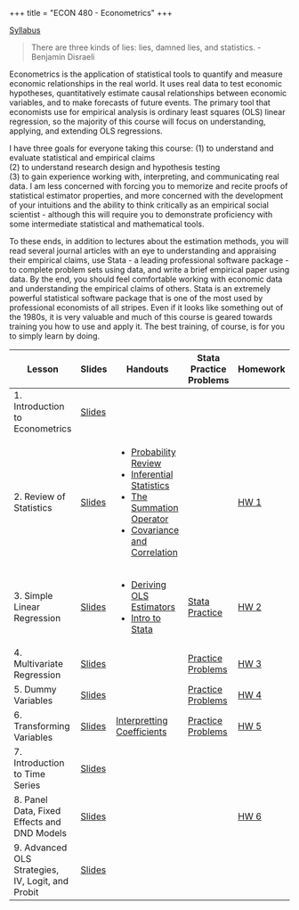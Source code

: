 +++
title = "ECON 480 - Econometrics"
+++

[Syllabus](https://www.dropbox.com/s/sclrmnmgr055ie0/ECON_480_F2017_Safner_Syllabus.pdf?dl=0)

> There are three kinds of lies: lies, damned lies, and statistics. - Benjamin Disraeli

Econometrics is the application of statistical tools to quantify and measure economic relationships in the real world. It uses real data to test economic hypotheses, quantitatively estimate causal relationships between economic variables, and to make forecasts of future events. The primary tool that economists use for empirical analysis is ordinary least squares (OLS) linear regression, so the majority of this course will focus on understanding, applying, and extending OLS regressions. 

I have three goals for everyone taking this course: (1) to understand and evaluate statistical and empirical claims<br> (2) to understand research design and hypothesis testing<br> (3) to gain experience working with, interpreting, and communicating real data. I am less concerned with forcing you to memorize and recite proofs of statistical estimator properties, and more concerned with the development of your intuitions and the ability to think critically as an empirical social scientist - although this will require you to demonstrate proficiency with some intermediate statistical and mathematical tools. 

To these ends, in addition to lectures about the estimation methods, you will read several journal articles with an eye to understanding and appraising their empirical claims, use Stata - a leading professional software package - to complete problem sets using data, and write a brief empirical paper using data. By the end, you should feel comfortable working with economic data and understanding the empirical claims of others. Stata is an extremely powerful statistical software package that is one of the most used by professional economists of all stripes. Even if it looks like something out of the 1980s, it is very valuable and much of this course is geared towards training you how to use and apply it. The best training, of course, is for you to simply learn by doing. 


| Lesson | Slides | Handouts | Stata Practice Problems | Homework |
|---|---|----|---|---|
| 1. Introduction to Econometrics | [Slides](https://www.dropbox.com/s/zk7ykusw74t6046/1.%20Introduction%20to%20Econometrics.pdf?dl=0) |  |  |  | |
| 2. Review of Statistics | [Slides](https://www.dropbox.com/s/pwydh9mmqihesct/2.%20Review%20of%20Statistics%20p.pdf?dl=0) | <ul><li>[Probability Review](https://www.dropbox.com/s/g5uwfu5p8yopd67/Probability%20Review.pdf?dl=0)<li> [Inferential Statistics](https://www.dropbox.com/s/ortzh50jvydpk5p/Inferential%20Statistics%20Handout.pdf?dl=0)<li>[The Summation Operator](https://www.dropbox.com/s/88961yofeyfiquc/Summation%20Operator.pdf?dl=0)<li> [Covariance and Correlation](https://www.dropbox.com/s/r8mmg8bhjogdow6/Covariance%20and%20Correlation.pdf?dl=0)</ul> |   | [HW 1](https://www.dropbox.com/s/jue8kuascbxgeyr/Problem%20Set%201.pdf?dl=0) | 
| 3. Simple Linear Regression | [Slides](https://www.dropbox.com/s/e79yud9oedetf5l/3.%20Simple%20Linear%20Regression%20p.pdf?dl=0) | <ul><li>[Deriving OLS Estimators](https://www.dropbox.com/s/ealyfurfpqnicmy/Deriving%20OLS%20Estimators.pdf?dl=0) <li>[Intro to Stata](https://www.dropbox.com/s/mdjl3xro62fup4y/Introduction%20to%20Stata.pdf?dl=0)</br> | [Stata Practice](https://www.dropbox.com/s/hjux3cdgchwr2js/statapractice.pdf?dl=0) | [HW 2](https://www.dropbox.com/s/fi0wpzbp8ujysst/Problem%20Set%202.pdf?dl=0) |
| 4. Multivariate Regression | [Slides](https://www.dropbox.com/s/k36vza9gvcee6e9/4.%20Multivariate%20Linear%20Regression%20p.pdf?dl=0) | | [Practice Problems](https://www.dropbox.com/s/hviiweabmexbc5t/multivariate%20stata%20practice.pdf?dl=0) |[HW 3](https://www.dropbox.com/s/6rl4qxpr4j5rzlq/Problem%20Set%203.pdf?dl=0) | 
| 5. Dummy Variables | [Slides](https://www.dropbox.com/s/m675cea4g7he9qc/5.%20Dummy%20Variables%20p.pdf?dl=0) |  | [Practice Problems](https://www.dropbox.com/s/0nhyrgx3qfe4dca/dummy%20stata%20practice.pdf?dl=0) | [HW 4](https://www.dropbox.com/s/zn5d5vp9fsrq8l2/Problem%20Set%204.pdf?dl=0) | 
| 6. Transforming Variables | [Slides](https://www.dropbox.com/s/hqssmuk3k2l6uw3/6.%20Transforming%20Variables%20p.pdf?dl=0) | [Interpretting Coefficients](https://www.dropbox.com/s/4f0mhc6211eftmg/Interpretting%20Coefficients.pdf?dl=0) | [Practice Problems](https://www.dropbox.com/s/3rfmv66ycd0iem1/variable%20transformations%20stata%20practice%20answers.pdf?dl=0) | [HW 5](https://www.dropbox.com/s/x863f2rmmvz1ap3/Problem%20Set%205.pdf?dl=0) | 
| 7. Introduction to Time Series | [Slides](https://www.dropbox.com/s/6vba2ey2vciwngj/7.%20Introduction%20to%20Time%20Series%20p.pdf?dl=0) | | |  | 
| 8. Panel Data, Fixed Effects and DND Models | [Slides](https://www.dropbox.com/s/tubfjzi2th0pkza/8.%20Panel%20Data%2C%20Fixed%20Effects%2C%20and%20DND%20Models%20p.pdf?dl=0) | | | [HW 6](https://www.dropbox.com/s/98nwgnft1tz0xlk/Problem%20Set%206.pdf?dl=0) | 
| 9. Advanced OLS Strategies, IV, Logit, and Probit | [Slides](https://www.dropbox.com/s/6hpa1bdlz0u23ts/9.%20Advanced%20OLS%20Strategies%2C%20IV%2C%20Probit%2C%20Logit%20p.pdf?dl=0) | | | | 
